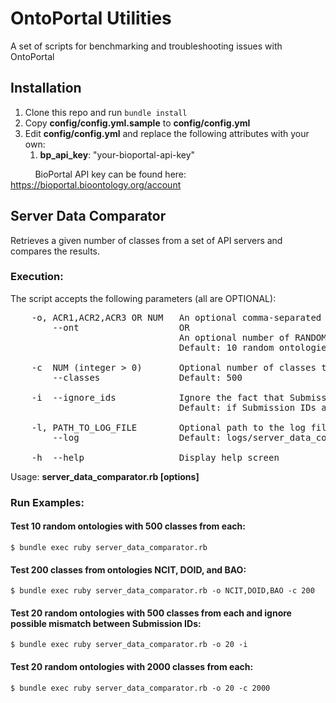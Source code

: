 # OntoPortal Utilities
A set of scripts for benchmarking and troubleshooting issues with OntoPortal

## Installation
1. Clone this repo and run `bundle install`
2. Copy __config/config.yml.sample__ to __config/config.yml__
3. Edit __config/config.yml__ and replace the following attributes with your own:
    1. __bp_api_key__: "your-bioportal-api-key"
   
&nbsp;&nbsp;&nbsp;&nbsp;&nbsp;&nbsp;&nbsp;&nbsp;&nbsp;&nbsp;BioPortal API key can be found here: https://bioportal.bioontology.org/account

## Server Data Comparator
Retrieves a given number of classes from a set of API servers and compares the results.

### Execution:
The script accepts the following parameters (all are OPTIONAL):
<pre>
    -o, ACR1,ACR2,ACR3 OR NUM   An optional comma-separated list of ontologies to test 
        --ont                   OR 
                                An optional number of RANDOM ontologies to test
                                Default: 10 random ontologies
        
    -c  NUM (integer > 0)       Optional number of classes to test per ontology
        --classes               Default: 500
     
    -i  --ignore_ids            Ignore the fact that Submission IDs are different between servers and proceed with ALL checks
                                Default: if Submission IDs are different, further checks NOT PERFORMED

    -l, PATH_TO_LOG_FILE        Optional path to the log file        
        --log                   Default: logs/server_data_comparator-run.log
         
    -h  --help                  Display help screen
</pre>

Usage: __server_data_comparator.rb [options]__

### Run Examples:
#### Test 10 random ontologies with 500 classes from each:
`$ bundle exec ruby server_data_comparator.rb`

#### Test 200 classes from ontologies NCIT, DOID, and BAO:
`$ bundle exec ruby server_data_comparator.rb -o NCIT,DOID,BAO -c 200`

#### Test 20 random ontologies with 500 classes from each and ignore possible mismatch between Submission IDs:
`$ bundle exec ruby server_data_comparator.rb -o 20 -i`

#### Test 20 random ontologies with 2000 classes from each:
`$ bundle exec ruby server_data_comparator.rb -o 20 -c 2000`

 